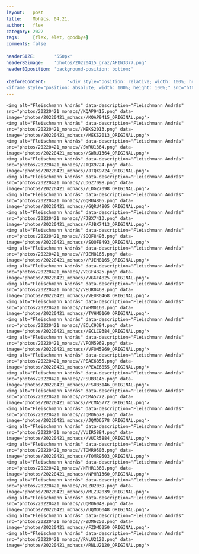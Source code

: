 ```yaml
---
layout:   post
title:    Mohács, 04.21.
author:   flex
category: 2022
tags:     [flex, élet, goodbye]
comments: false

headerSIZE:       '550px'
headerBGimage:    'photos/20220415_graz/AFIW3377.png'
headerBGposition: 'background-position: bottom;'

xbeforeContent:		   '<div style="position: relative; width: 100%; height: 0; padding-bottom: 56.25%;">
<iframe style="position: absolute; width: 100%; height: 100%;" src="https://www.youtube.com/embed/ySO6BHVXtz4" title="YouTube video player" frameborder="0" allow="accelerometer; autoplay; clipboard-write; encrypted-media; gyroscope; picture-in-picture" allowfullscreen></iframe></div>'
---
```


<p><div id="gallery202204" style="">

	<img alt="Fleischmann András" data-description="Fleischmann András" src="photos/20220421_mohacs//KQAP9415.png" data-image="photos/20220421_mohacs//KQAP9415_ORIGINAL.png">
	<img alt="Fleischmann András" data-description="Fleischmann András" src="photos/20220421_mohacs//MEKS2013.png" data-image="photos/20220421_mohacs//MEKS2013_ORIGINAL.png">
	<img alt="Fleischmann András" data-description="Fleischmann András" src="photos/20220421_mohacs//SWRU1364.png" data-image="photos/20220421_mohacs//SWRU1364_ORIGINAL.png">
	<img alt="Fleischmann András" data-description="Fleischmann András" src="photos/20220421_mohacs//JTQX9724.png" data-image="photos/20220421_mohacs//JTQX9724_ORIGINAL.png">
	<img alt="Fleischmann András" data-description="Fleischmann András" src="photos/20220421_mohacs//LDGZ7098.png" data-image="photos/20220421_mohacs//LDGZ7098_ORIGINAL.png">
	<img alt="Fleischmann András" data-description="Fleischmann András" src="photos/20220421_mohacs//GQRU4805.png" data-image="photos/20220421_mohacs//GQRU4805_ORIGINAL.png">
	<img alt="Fleischmann András" data-description="Fleischmann András" src="photos/20220421_mohacs//FJBX7413.png" data-image="photos/20220421_mohacs//FJBX7413_ORIGINAL.png">
	<img alt="Fleischmann András" data-description="Fleischmann András" src="photos/20220421_mohacs//SQOF8493.png" data-image="photos/20220421_mohacs//SQOF8493_ORIGINAL.png">
	<img alt="Fleischmann András" data-description="Fleischmann András" src="photos/20220421_mohacs//PJEM8165.png" data-image="photos/20220421_mohacs//PJEM8165_ORIGINAL.png">
	<img alt="Fleischmann András" data-description="Fleischmann András" src="photos/20220421_mohacs//VGGF4825.png" data-image="photos/20220421_mohacs//VGGF4825_ORIGINAL.png">
	<img alt="Fleischmann András" data-description="Fleischmann András" src="photos/20220421_mohacs//VEUR0468.png" data-image="photos/20220421_mohacs//VEUR0468_ORIGINAL.png">
	<img alt="Fleischmann András" data-description="Fleischmann András" src="photos/20220421_mohacs//TVHM0160.png" data-image="photos/20220421_mohacs//TVHM0160_ORIGINAL.png">
	<img alt="Fleischmann András" data-description="Fleischmann András" src="photos/20220421_mohacs//ECLC9384.png" data-image="photos/20220421_mohacs//ECLC9384_ORIGINAL.png">
	<img alt="Fleischmann András" data-description="Fleischmann András" src="photos/20220421_mohacs//VFOM5969.png" data-image="photos/20220421_mohacs//VFOM5969_ORIGINAL.png">
	<img alt="Fleischmann András" data-description="Fleischmann András" src="photos/20220421_mohacs//PEAE6855.png" data-image="photos/20220421_mohacs//PEAE6855_ORIGINAL.png">
	<img alt="Fleischmann András" data-description="Fleischmann András" src="photos/20220421_mohacs//FSUB3146.png" data-image="photos/20220421_mohacs//FSUB3146_ORIGINAL.png">
	<img alt="Fleischmann András" data-description="Fleischmann András" src="photos/20220421_mohacs//PCMA5772.png" data-image="photos/20220421_mohacs//PCMA5772_ORIGINAL.png">
	<img alt="Fleischmann András" data-description="Fleischmann András" src="photos/20220421_mohacs//JQMO6578.png" data-image="photos/20220421_mohacs//JQMO6578_ORIGINAL.png">
	<img alt="Fleischmann András" data-description="Fleischmann András" src="photos/20220421_mohacs//VUIR5884.png" data-image="photos/20220421_mohacs//VUIR5884_ORIGINAL.png">
	<img alt="Fleischmann András" data-description="Fleischmann András" src="photos/20220421_mohacs//TOMR9503.png" data-image="photos/20220421_mohacs//TOMR9503_ORIGINAL.png">
	<img alt="Fleischmann András" data-description="Fleischmann András" src="photos/20220421_mohacs//NPHR1360.png" data-image="photos/20220421_mohacs//NPHR1360_ORIGINAL.png">
	<img alt="Fleischmann András" data-description="Fleischmann András" src="photos/20220421_mohacs//MLZU2039.png" data-image="photos/20220421_mohacs//MLZU2039_ORIGINAL.png">
	<img alt="Fleischmann András" data-description="Fleischmann András" src="photos/20220421_mohacs//UQMO6048.png" data-image="photos/20220421_mohacs//UQMO6048_ORIGINAL.png">
	<img alt="Fleischmann András" data-description="Fleischmann András" src="photos/20220421_mohacs//FZDM6250.png" data-image="photos/20220421_mohacs//FZDM6250_ORIGINAL.png">
	<img alt="Fleischmann András" data-description="Fleischmann András" src="photos/20220421_mohacs//RNLU2120.png" data-image="photos/20220421_mohacs//RNLU2120_ORIGINAL.png">

</div></p>

<script type="text/javascript"> 
											   
	jQuery( document ).ready( function() { jQuery( "#gallery202204" ).unitegallery( {

		tiles_space_between_cols:      10,
		tiles_justified_space_between: 10,
		//tiles_col_width:               500,
		tile_enable_shadow:            true,
			tile_shadow_h: 			   3,			//position of horizontal shadow
			tile_shadow_v: 			   3,			//position of vertical shadow
			tile_shadow_blur: 		   5,			//shadow blur
			tile_shadow_spread: 	   2,			//shadow spread
			tile_shadow_color: 		   "#2B2B2B",	//shadow color

		theme_gallery_padding:         0,
		tiles_type: 				   "justified",

		gallery_width: 				   "100%",
		tiles_exact_width: 			   false,

		gallery_control_keyboard:      true,

	} ) } );

</script>